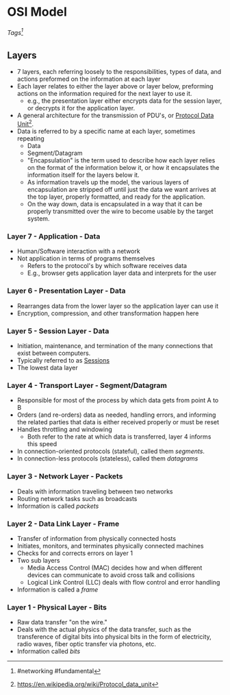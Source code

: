 # OSI Model
###### Tags[^1]
## Layers
- 7 layers, each referring loosely to the responsibilities, types of data, and actions preformed on the information at each layer
- Each layer relates to either the layer above or layer below, preforming actions on the information required for the next layer to use it. 
	- e.g., the presentation layer either encrypts data for the session layer, or decrypts it for the application layer. 
- A general architecture for the transmission of PDU's, or [Protocol Data Unit](../../Glossary%20(Global).md#Protocol%20Data%20Unit)[^2]. 
- Data is referred to by a specific name at each layer, sometimes repeating
	- Data
	- Segment/Datagram
	- "Encapsulation" is the term used to describe how each layer relies on the format of the information below it, or how it encapsulates the information itself for the layers below it. 
	- As information travels up the model, the various layers of encapsulation are stripped off until just the data we want arrives at the top layer, properly formatted, and ready for the application. 
	- On the way down, data is encapsulated in a way that it can be properly transmitted over the wire to become usable by the target system. 
### Layer 7 - Application - Data
- Human/Software interaction with a network
- Not application in terms of programs themselves
	- Refers to the protocol's by which software receives data
	- E.g., browser gets application layer data and interprets for the user
### Layer 6 - Presentation Layer - Data
- Rearranges data from the lower layer so the application layer can use it
- Encryption, compression, and other transformation happen here
### Layer 5 - Session Layer - Data
- Initiation, maintenance, and termination of the many connections that exist between computers.
- Typically referred to as [Sessions](../Web/Sessions.md)
- The lowest data layer
### Layer 4 - Transport Layer - Segment/Datagram
- Responsible for most of the process by which data gets from point A to B
- Orders (and re-orders) data as needed, handling errors, and informing the related parties that data is either received properly or must be reset
- Handles throttling and windowing
	- Both refer to the rate at which data is transferred, layer 4 informs this speed
- In connection-oriented protocols (stateful), called them *segments*.
- In connection-less protocols (stateless), called them *datagrams*
### Layer 3 - Network Layer - Packets
- Deals with information traveling between two networks
- Routing network tasks such as broadcasts
- Information is called *packets*
### Layer 2 - Data Link Layer - Frame
- Transfer of information from physically connected hosts
- Initiates, monitors, and terminates physically connected machines
- Checks for and corrects errors on layer 1
- Two sub layers
	- Media Access Control (MAC) decides how and when different devices can communicate to avoid cross talk and collisions
	- Logical Link Control (LLC) deals with flow control and error handling
- Information is called a *frame*
### Layer 1 - Physical Layer - Bits
- Raw data transfer "on the wire."
- Deals with the actual physics of the data transfer, such as the transference of digital bits into physical bits in the form of electricity, radio waves, fiber optic transfer via photons, etc. 
- Information called *bits*



[^1]: #networking #fundamental 
[^2]: https://en.wikipedia.org/wiki/Protocol_data_unit
